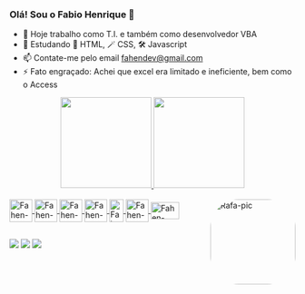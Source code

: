 ### Olá! Sou o Fabio Henrique 👋

<!--
**PinguinBarbudo/PinguinBarbudo** is a ✨ _special_ ✨ repository because its `README.md` (this file) appears on your GitHub profile.

Here are some ideas to get you started:

- 🔭 I’m currently working on ...
- 🌱 I’m currently learning ...
- 👯 I’m looking to collaborate on ...
- 🤔 I’m looking for help with ...
- 💬 Ask me about ...
- 📫 How to reach me: ...
- 😄 Pronouns: ...
- ⚡ Fun fact: ...
-->
- 🔭 Hoje trabalho como T.I. e também como desenvolvedor VBA
- 🌱 Estudando 📡 HTML, 🪄 CSS, 🛠️ Javascript
- 📫 Contate-me pelo email fahendev@gmail.com
- ⚡ Fato engraçado: Achei que excel era limitado e ineficiente, bem como o Access

<div align="center">
  <a href="https://github.com/PinguinBarbudo">
  <img height="160em" src="https://github-readme-stats.vercel.app/api?username=PinguinBarbudo&show_icons=true&theme=blue-green&include_all_commits=true&count_private=true"/>
  <img height="160em" src="https://github-readme-stats.vercel.app/api/top-langs/?username=PinguinBarbudo&layout=compact&langs_count=7&theme=blue-green"/>
</div>
  
  <div style="display: inline_block"><br>
  <img align="center" alt="Fahen-VBA" height="40" width="40" src="https://blogger.googleusercontent.com/img/b/R29vZ2xl/AVvXsEjEVJQSsbjIOUYlvQrfGitRtbkdcg0SXRtpbGOCqSwTwHRW8Eo559y7JMlVA52eBQnz3UWNBPpdaF0e1WK28Mx7YUDHRFnS8VXNESI6aZaAvFwJ6wyLFJfSbKrDCZubbYHnzB7ddb4TpWqbYc4LqLlutKQ78cVA8RZM_C459L2eP_Qknc5WCeLiVffS/s256/communityIcon_z3kwah4z27c71.png">
  <img align="center" alt="Fahen-Excel" height="40" width="40" src="https://blogger.googleusercontent.com/img/b/R29vZ2xl/AVvXsEiUuQNo4pOUYzRT76WgkW6yta5kbWRx1kWtq4G_tHtMcIj7N6uep-iCKcomUVRmCGwJYxf9Ya2tKURhv-xUddLlkofYfAKtuMUyJJjlORpyGOlZ-AFABRwreAd3iNTQqcotenBG-z2_wXEKSpLlI5kfQ4ePLygiIwCQ8fjr97THRxVqMv8HMbzpQpvH/s320/icons8-microsoft-excel-2019-480.png">
  <img align="center" alt="Fahen-Access" height="40" width="40" src="https://blogger.googleusercontent.com/img/b/R29vZ2xl/AVvXsEgjRuazEXfuMTgpYU5vWUkYofrAaGpFtiEoOay46gqKhlmP-xOMo6Lb4xF6mvNkhKFX8cPlHUQxpTmK-hBoTpWtgdvuWtfmThxRSy6sCnISrLr4IilSS6FyROoPZOLx70sbq9R0anCs0ocSZuCVx-rAoa8Zo9DGzqdSJy---R9jxtOEF5dScCa_8DMX/s320/microsoft-access-2019.png">
  <img align="center" alt="Fahen-HTML" height="40" width="40" src="https://blogger.googleusercontent.com/img/b/R29vZ2xl/AVvXsEhOf84ZS8xqcqy_6I8JJ2D4sbZSujYEY2f44rRDjPakupPSNa7R9qio6tubZGr9gGb18KiFepUFPSzhWwD21z0dZNwNP68eZCuuBTkOdhqUSOhpv6BV-nJX-UuT43zVgNyGm7_rG9P1SpYAqnjJ93_bLDTCAshuMPaIdHJ-z3adngcsiEDGHOWJEikn/s320/HTML.png">
  <img align="center" alt="Fahen-CSS" height="40" width="25" src="https://blogger.googleusercontent.com/img/b/R29vZ2xl/AVvXsEjIzxe94Qw8qI96-b9pCk9E2R7cskNm7QzrGOXbNapVgSw6TInsRqQDm-3n3FbKTcOjV_cjK65Q5AEDprDa4KpC7zEgiFkx6r5PPZnZoAqC84Y4lMu37JWnBoMo2X8nDUK_fuUV0pR2Izvx8O8X2RRXw7g-8gkLaOisgzK2kbDVsJoltoyqEana9KjU/s320/css-3-logo-1.png">
  <img align="center" alt="Fahen-JavaScript" height="40" width="40" src="https://blogger.googleusercontent.com/img/b/R29vZ2xl/AVvXsEj28HGmxVZlxznwvIP3ITS8Ex-DGwndNGYgJLXo9R84hV7MT7L023Le1gJfhjFI0zCx6Eo4DcKiFzQ5R3lda-jeWRuzftjTq3JBgX0ijtE8vRW68BlhKkcXmqzWUhrJiDAmUYKloM2NnvpUTGX4t9Xcvp6oBLC7zdbStojILxfB0evqgSuobdJFbR6G/s320/js.png">
    <img align="center" alt="Fahen-sqlite" height="30" width="50" src="https://blogger.googleusercontent.com/img/b/R29vZ2xl/AVvXsEg04FLL-gtdFwxOLJxlq5j87KswuTGzcp8eNueVF0-VNtsrpuo4HaUs4WQxZ99DNs-QjTJMkjh7rwD-W8xw_o2qgAYnRvsaob8vED2Ii-BzasHnk0djTaNps_HJXKtkESUmprQF58ZII4VNZE-32rquFQ3NF40NVoBQGvr5B_UscVaiAOZuDh6nvpcg/s320/SQLitelogo.png">
  <img align="right" alt="Rafa-pic" height="150" style="border-radius:50px;" src="https://blogger.googleusercontent.com/img/b/R29vZ2xl/AVvXsEgTA46nIpZBFcMrNm-A3boMgLtDZaI8xqP9oEDlr-NOhyapiWyKBOCsm_t4d9_T5g6oJcd0iS7C8Oygq0S19xZOBDcBCIRae3YpUppRR1JsRsKmC3xZa04HeBWWYCtCN_i1IdgumfIayr52dyIUbijFGpeitAJo8Iwpo2-hs8DFeJT48vjB0_EEew1E/s320/PenguinSolo.png">
</div>

##
  
<div> 
  <a href="https://www.youtube.com/channel/UCN41fgzBPAG_rCyHwA3DTbQ" target="_blank"><img src="https://img.shields.io/badge/YouTube-FF0000?style=for-the-badge&logo=youtube&logoColor=white" target="_blank"></a>
  <a href="https://www.instagram.com/fahen.oliver" target="_blank"><img src="https://img.shields.io/badge/-Instagram-%23E4405F?style=for-the-badge&logo=instagram&logoColor=white" target="_blank"></a>
  <a href="https://www.linkedin.com/in/fabio-henrique-oliveira-80016414a/" target="_blank"><img src="https://img.shields.io/badge/-LinkedIn-%230077B5?style=for-the-badge&logo=linkedin&logoColor=white" target="_blank"></a> 
  <!--
 	<a href="https://www.twitch.tv/rafaballerinii" target="_blank"><img src="https://img.shields.io/badge/Twitch-9146FF?style=for-the-badge&logo=twitch&logoColor=white" target="_blank"></a>
 <a href="https://discord.gg/wagxzStdcR" target="_blank"><img src="https://img.shields.io/badge/Discord-7289DA?style=for-the-badge&logo=discord&logoColor=white" target="_blank"></a>

  <a href = "mailto:contatorafaballerini@gmail.com"><img src="https://img.shields.io/badge/-Gmail-%23333?style=for-the-badge&logo=gmail&logoColor=white" target="_blank"></a>
-->
  
 <!--
  ![Snake animation](https://github.com/rafaballerini/rafaballerini/blob/output/github-contribution-grid-snake.svg)
 -->
</div>
